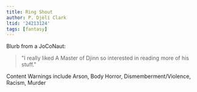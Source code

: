 ```yaml
---
title: Ring Shout
author: P. Djèlí Clark
ltid: '24213124'
tags: [fantasy]
---
```


Blurb from a JoCoNaut:

> "I really liked A Master of Djinn so interested in reading more of his stuff."

Content Warnings include Arson, Body Horror, Dismemberment/Violence, Racism,
Murder
